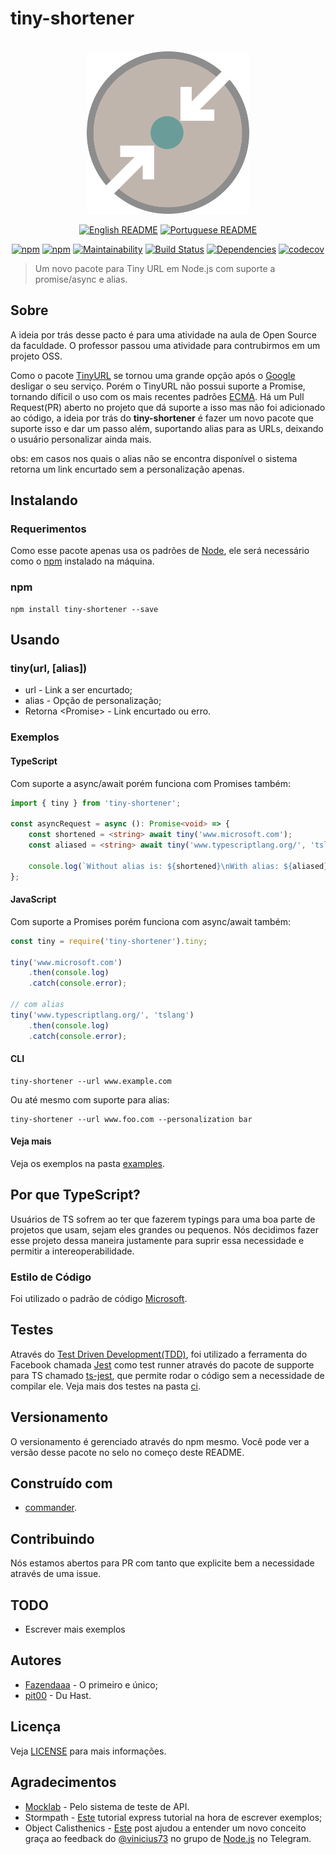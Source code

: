 # tiny-shortener

<div align="center">
    <br>
    <img width="260" src="./logo/tiny-shortener.png" /img>
    <br>

[![English README](https://img.shields.io/badge/Language-EN-blue.svg?longCache=true&style=for-the-badge)](./README.md)
[![Portuguese README](https://img.shields.io/badge/Linguagem-PT-green.svg?longCache=true&style=for-the-badge)](./README.PT.md)


[![npm](https://img.shields.io/npm/v/tiny-shortener.svg?style=flat-square)](https://www.npmjs.com/package/tiny-shortener)
[![npm](https://img.shields.io/npm/dt/tiny-shortener.svg?style=flat-square)](https://www.npmjs.com/package/tiny-shortener)
[![Maintainability](https://api.codeclimate.com/v1/badges/04c334bbe522d8a0823f/maintainability)](https://codeclimate.com/github/Fazendaaa/tiny-shortener/maintainability)
[![Build Status](https://travis-ci.org/Fazendaaa/tiny-shortener.svg?branch=master)](https://travis-ci.org/Fazendaaa/tiny-shortener)
[![Dependencies](https://david-dm.org/Fazendaaa/tiny-shortener.svg?style=flat-square)](https://github.com/Fazendaaa/tiny-shortener/blob/master/package.json)
[![codecov](https://img.shields.io/codecov/c/github/Fazendaaa/endeavor.svg?style=flat-square)](https://codecov.io/gh/Fazendaaa/tiny-shortener)

</div>

> Um novo pacote para Tiny URL em Node.js com suporte a promise/async e alias.

## Sobre
A ideia por trás desse pacto é para uma atividade na aula de Open Source da faculdade. O professor passou uma atividade para contrubirmos em um projeto OSS.

Como o pacote [TinyURL](https://www.npmjs.com/package/tinyurl) se tornou uma grande opção após o [Google](https://www.theverge.com/2018/3/31/17184164/google-alphabet-url-shortening-service-closed) desligar o seu serviço. Porém o TinyURL não possui suporte a Promise, tornando díficil o uso com os mais recentes padrões [ECMA](https://www.w3schools.com/js/js_versions.asp). Há um Pull Request(PR) aberto no projeto que dá suporte a isso mas não foi adicionado ao código, a ideia por trás do __tiny-shortener__ é fazer um novo pacote que suporte isso e dar um passo além, suportando alias para as URLs, deixando o usuário personalizar ainda mais.

obs: em casos nos quais o alias não se encontra disponível o sistema retorna um link encurtado sem a personalização apenas.

## Instalando
### Requerimentos
Como esse pacote apenas usa os padrões de [Node](https://nodejs.org/), ele será necessário como o [npm](https://www.npmjs.com/) instalado na máquina.

### npm
```
npm install tiny-shortener --save
```

## Usando
### tiny(url, [alias])
* url <string> - Link a ser encurtado;
* alias <string> - Opção de personalização;
* Retorna <Promise<string>> - Link encurtado ou erro.

### Exemplos
#### TypeScript
Com suporte a async/await porém funciona com Promises também:
```typescript
import { tiny } from 'tiny-shortener';

const asyncRequest = async (): Promise<void> => {
    const shortened = <string> await tiny('www.microsoft.com');
    const aliased = <string> await tiny('www.typescriptlang.org/', 'tslang');

    console.log(`Without alias is: ${shortened}\nWith alias: ${aliased}`);
};
```

#### JavaScript
Com suporte a Promises porém funciona com async/await também:
```javascript
const tiny = require('tiny-shortener').tiny;

tiny('www.microsoft.com')
    .then(console.log)
    .catch(console.error);

// com alias
tiny('www.typescriptlang.org/', 'tslang')
    .then(console.log)
    .catch(console.error);
```

#### CLI
```shell
tiny-shortener --url www.example.com
```

Ou até mesmo com suporte para alias:
```shell
tiny-shortener --url www.foo.com --personalization bar
```

#### Veja mais
Veja os exemplos na pasta [examples](./examples).

## Por que TypeScript?
Usuários de TS sofrem ao ter que fazerem typings para uma boa parte de projetos que usam, sejam eles grandes ou pequenos. Nós decidimos fazer esse projeto dessa maneira justamente para suprir essa necessidade e permitir a intereoperabilidade.

### Estilo de Código
Foi utilizado o padrão de código [Microsoft](https://github.com/Microsoft/tslint-microsoft-contrib).

## Testes
Através do [Test Driven Development(TDD)](https://en.wikipedia.org/wiki/Test-driven_development), foi utilizado a ferramenta do Facebook chamada [Jest](https://facebook.github.io/jest/) como test runner através do pacote de supporte para TS chamado [ts-jest](https://www.npmjs.com/package/ts-jest), que permite rodar o código sem a necessidade de compilar ele. Veja mais dos testes na pasta [ci](./ci).

## Versionamento
O versionamento é gerenciado através do npm mesmo. Você pode ver a versão desse pacote no selo no começo deste README.

## Construído com
* [commander](https://github.com/tj/commander.js).

## Contribuindo
Nós estamos abertos para PR com tanto que explicite bem a necessidade através de uma issue.

## TODO
* Escrever mais exemplos

## Autores
* [Fazendaaa](https://github.com/Fazendaaa) - O primeiro e único;
* [pit00](https://github.com/pit00) - Du Hast.

## Licença
Veja [LICENSE](./LICENSE) para mais informações.

## Agradecimentos
* [Mocklab](app.mocklab.io) - Pelo sistema de teste de API.
* Stormpath - [Este](https://stormpath.com/blog/how-to-write-middleware-for-express-apps) tutorial express tutorial na hora de escrever exemplos;
* Object Calisthenics - [Este](https://medium.com/web-engineering-vox/improving-code-quality-with-object-calisthenics-aa4ad67a61f1) post ajudou a entender um novo conceito graça ao feedback do [@vinicius73](https://t.me/vinicius73) no grupo de [Node.js](https://t.me/NodejsBR) no Telegram.
